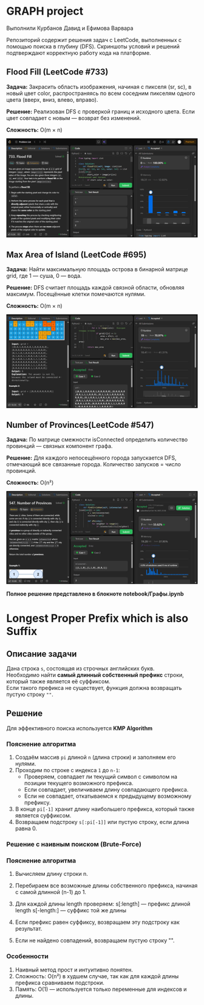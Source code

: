 ﻿# GRAPH project

Выполнили Курбанов Давид и Ефимова Варвара

Репозиторий содержит решения задач с LeetCode, выполненных с помощью поиска в глубину (DFS).
Скриншоты условий и решений подтверждают корректную работу кода на платформе.

## Flood Fill (LeetCode #733)
**Задача:**
Закрасить область изображения, начиная с пикселя (sr, sc), в новый цвет color, распространяясь по всем соседним пикселям одного цвета (вверх, вниз, влево, вправо).

**Решение:**
Реализован DFS с проверкой границ и исходного цвета.
Если цвет совпадает с новым — возврат без изменений.

**Сложность:**
O(m × n)

![](images/flood_fill.jpg)

## Max Area of Island (LeetCode #695)
**Задача:**
Найти максимальную площадь острова в бинарной матрице grid, где 1 — суша, 0 — вода.

**Решение:**
DFS считает площадь каждой связной области, обновляя максимум.
Посещённые клетки помечаются нулями.

**Сложность:** 
O(m × n)

![](images/Max_Area_of_Island.jpg)

## Number of Provinces(LeetCode #547)
**Задача:**
По матрице смежности isConnected определить количество провинций — связных компонент графа.

**Решение:**
Для каждого непосещённого города запускается DFS, отмечающий все связанные города.
Количество запусков = число провинций.

**Сложность:** 
O(n²)

![](images/number_of_provinces.jpg)

**Полное решение представлено в блокноте notebook/Графы.ipynb**

# Longest Proper Prefix which is also Suffix

## Описание задачи
Дана строка `s`, состоящая из строчных английских букв.  
Необходимо найти **самый длинный собственный префикс** строки, который также является её суффиксом.  
Если такого префикса не существует, функция должна возвращать пустую строку `""`.

## Решение

Для эффективного поиска используется **KMP Algorithm**

### Пояснение алгоритма

1. Создаём массив `pi` длиной `n` (длина строки) и заполняем его нулями.
2. Проходим по строке с индекса `1` до `n-1`:
   - Проверяем, совпадает ли текущий символ с символом на позиции текущего возможного префикса.
   - Если совпадает, увеличиваем длину совпадающего префикса.
   - Если не совпадает, откатываемся к предыдущему возможному префиксу.
3. В конце `pi[-1]` хранит длину наибольшего префикса, который также является суффиксом.
4. Возвращаем подстроку `s[:pi[-1]]` или пустую строку, если длина равна 0.


### Решение с наивным поиском (Brute-Force) ### 

### Пояснение алгоритма

1. Вычисляем длину строки n.
2. Перебираем все возможные длины собственного префикса, начиная с самой длинной (n-1) до 1.
3. Для каждой длины length проверяем:
s[:length] — префикс длиной length
s[-length:] — суффикс той же длины

4. Если префикс равен суффиксу, возвращаем эту подстроку как результат.
5. Если не найдено совпадений, возвращаем пустую строку "".

### Особенности

1. Наивный метод прост и интуитивно понятен.
2. Сложность: O(n²) в худшем случае, так как для каждой длины префикса сравниваем подстроки.
3. Память: O(1) — используется только переменные для индексов и длины.

